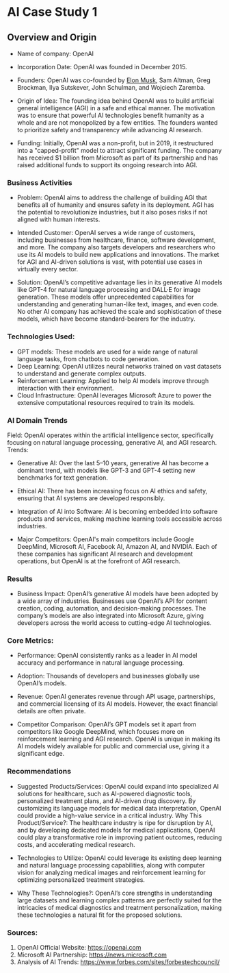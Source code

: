# AI Case Study 1

## Overview and Origin

* Name of company: OpenAI

* Incorporation Date: OpenAI was founded in December 2015.

* Founders: OpenAI was co-founded by [Elon Musk](https://en.wikipedia.org/wiki/Elon_Musk), Sam Altman, Greg Brockman, Ilya Sutskever, John Schulman, and Wojciech Zaremba.

* Origin of Idea: The founding idea behind OpenAI was to build artificial general intelligence (AGI) in a safe and ethical manner. The motivation was to ensure that powerful AI technologies benefit humanity as a whole and are not monopolized by a few entities. The founders wanted to prioritize safety and transparency while advancing AI research.

* Funding: Initially, OpenAI was a non-profit, but in 2019, it restructured into a "capped-profit" model to attract significant funding. The company has received $1 billion from Microsoft as part of its partnership and has raised additional funds to support its ongoing research into AGI.

### Business Activities

* Problem: OpenAI aims to address the challenge of building AGI that benefits all of humanity and ensures safety in its deployment. AGI has the potential to revolutionize industries, but it also poses risks if not aligned with human interests.

* Intended Customer: OpenAI serves a wide range of customers, including businesses from healthcare, finance, software development, and more. The company also targets developers and researchers who use its AI models to build new applications and innovations. The market for AGI and AI-driven solutions is vast, with potential use cases in virtually every sector.

* Solution: OpenAI’s competitive advantage lies in its generative AI models like GPT-4 for natural language processing and DALL·E for image generation. These models offer unprecedented capabilities for understanding and generating human-like text, images, and even code. No other AI company has achieved the scale and sophistication of these models, which have become standard-bearers for the industry.

### Technologies Used:

* GPT models: These models are used for a wide range of natural language tasks, from chatbots to code generation.
* Deep Learning: OpenAI utilizes neural networks trained on vast datasets to understand and generate complex outputs.
* Reinforcement Learning: Applied to help AI models improve through interaction with their environment.
* Cloud Infrastructure: OpenAI leverages Microsoft Azure to power the extensive computational resources required to train its models.


### AI Domain Trends
Field: OpenAI operates within the artificial intelligence sector, specifically focusing on natural language processing, generative AI, and AGI research.
Trends:

* Generative AI: Over the last 5–10 years, generative AI has become a dominant trend, with models like GPT-3 and GPT-4 setting new benchmarks for text generation.
* Ethical AI: There has been increasing focus on AI ethics and safety, ensuring that AI systems are developed responsibly.
* Integration of AI into Software: AI is becoming embedded into software products and services, making machine learning tools accessible across industries.

* Major Competitors: OpenAI's main competitors include Google DeepMind, Microsoft AI, Facebook AI, Amazon AI, and NVIDIA. Each of these companies has significant AI research and development operations, but OpenAI is at the forefront of AGI research.

### Results

* Business Impact: OpenAI’s generative AI models have been adopted by a wide array of industries. Businesses use OpenAI’s API for content creation, coding, automation, and decision-making processes. The company’s models are also integrated into Microsoft Azure, giving developers across the world access to cutting-edge AI technologies.

### Core Metrics:

* Performance: OpenAI consistently ranks as a leader in AI model accuracy and performance in natural language processing.
* Adoption: Thousands of developers and businesses globally use OpenAI’s models.
* Revenue: OpenAI generates revenue through API usage, partnerships, and commercial licensing of its AI models. However, the exact financial details are often private.

* Competitor Comparison: OpenAI’s GPT models set it apart from competitors like Google DeepMind, which focuses more on reinforcement learning and AGI research. OpenAI is unique in making its AI models widely available for public and commercial use, giving it a significant edge.

### Recommendations

* Suggested Products/Services: OpenAI could expand into specialized AI solutions for healthcare, such as AI-powered diagnostic tools, personalized treatment plans, and AI-driven drug discovery. By customizing its language models for medical data interpretation, OpenAI could provide a high-value service in a critical industry.
Why This Product/Service?: The healthcare industry is ripe for disruption by AI, and by developing dedicated models for medical applications, OpenAI could play a transformative role in improving patient outcomes, reducing costs, and accelerating medical research.

* Technologies to Utilize: OpenAI could leverage its existing deep learning and natural language processing capabilities, along with computer vision for analyzing medical images and reinforcement learning for optimizing personalized treatment strategies.

* Why These Technologies?: OpenAI’s core strengths in understanding large datasets and learning complex patterns are perfectly suited for the intricacies of medical diagnostics and treatment personalization, making these technologies a natural fit for the proposed solutions.

### Sources:

1. OpenAI Official Website: https://openai.com
2. Microsoft AI Partnership: https://news.microsoft.com
3. Analysis of AI Trends: https://www.forbes.com/sites/forbestechcouncil/
